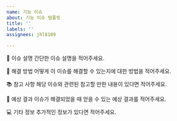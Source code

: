 ```yaml
---
name: 기능 이슈
about: 기능 이슈 템플릿
title: ''
labels: ''
assignees: jhl8109

---
```


📌 이슈 설명
간단한 이슈 설명을 적어주세요.

🤔 해결 방법
어떻게 이 이슈를 해결할 수 있는지에 대한 방법을 적어주세요.

📚 참고 사항
해당 이슈와 관련된 참고할 만한 내용이 있다면 적어주세요.

🎉 예상 결과
이슈가 해결되었을 때 얻을 수 있는 예상 결과를 적어주세요.

💻 기타 정보
추가적인 정보가 있다면 적어주세요.
